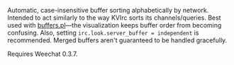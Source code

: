 ﻿Automatic, case-insensitive buffer sorting alphabetically by network. Intended to act similarly to the way KVIrc sorts its channels/queries. Best used with [buffers.pl](http://www.weechat.org/scripts/source/stable/buffers.pl.html/)—the visualization keeps buffer order from becoming confusing. Also, setting `irc.look.server_buffer = independent` is recommended. Merged buffers aren't guaranteed to be handled gracefully.

Requires Weechat 0.3.7.